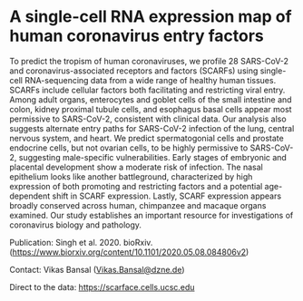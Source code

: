 # A single-cell RNA expression map of human coronavirus entry factors

To predict the tropism of human coronaviruses, we profile 28 SARS-CoV-2 and coronavirus-associated receptors and factors (SCARFs) using single-cell RNA-sequencing data from a wide range of healthy human tissues. SCARFs include cellular factors both facilitating and restricting viral entry. Among adult organs, enterocytes and goblet cells of the small intestine and colon, kidney proximal tubule cells, and esophagus basal cells appear most permissive to SARS-CoV-2, consistent with clinical data. Our analysis also suggests alternate entry paths for SARS-CoV-2 infection of the lung, central nervous system, and heart. We predict spermatogonial cells and prostate endocrine cells, but not ovarian cells, to be highly permissive to SARS-CoV-2, suggesting male-specific vulnerabilities. Early stages of embryonic and placental development show a moderate risk of infection. The nasal epithelium looks like another battleground, characterized by high expression of both promoting and restricting factors and a potential age-dependent shift in SCARF expression. Lastly, SCARF expression appears broadly conserved across human, chimpanzee and macaque organs examined. Our study establishes an important resource for investigations of coronavirus biology and pathology.

Publication: Singh et al. 2020. bioRxiv. (https://www.biorxiv.org/content/10.1101/2020.05.08.084806v2)

Contact: Vikas Bansal (Vikas.Bansal@dzne.de)

Direct to the data: https://scarface.cells.ucsc.edu






